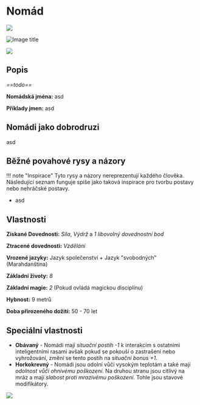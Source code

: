 # Nomád

<img src="/assets/sep_line.png"/>

![Image title](/assets/OW/races/Nomad.png)

<img src="/assets/sep_line.png"/>

## Popis

*==todo==*

**Nomádská jména:** asd

**Příklady jmen:** asd

## Nomádi jako dobrodruzi

asd

## Běžné povahové rysy a názory

!!! note "Inspirace"
    Tyto rysy a názory nereprezentují každého člověka. Následující seznam funguje spíše jako taková inspirace pro tvorbu postavy nebo nehráčské postavy. 

- asd

## Vlastnosti

**Získané Dovednosti:** *Síla*, *Výdrž* a *1 libovolný dovednostní bod*

**Ztracené dovednosti:** *Vzdělání*

**Vrozené jazyky:** Jazyk společenství + Jazyk "svobodných" (Marahdanština)

**Základní životy:** *8*

**Základní magie:** *2* (Pokud ovládá magickou disciplínu)

**Hybnost:** 9 metrů

**Doba přirozeného dožití:** 50 - 70 let

## Speciální vlastnosti

- **Obávaný** - Nomádi mají *situační postih -1* k interakcím s ostatními inteligentními rasami avšak pokud se pokouší o zastrašení nebo vyhrožování, změní se tento postih na *situační bonus +1*.
- **Horkokrevný** - Nomádi jsou odolní vůči vysokým teplotám a také mají *odolnost vůči ohnivému poškození*. Na druhou stranu jsou citlivý na mráz a mají *slabost proti mrazivému poškození*. Tohle jsou stavové modifikátory.

<img src="/assets/sep_line.png"/>
